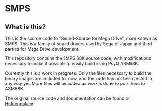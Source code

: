 # SMPS #

## What is this? ##

This is the source code to "Sound-Source for Mega Drive", more known as SMPS. This is a family of sound drivers used by Sega of Japan and third parties for Mega Drive development.

This repository contains the SMPS 68K source code, with modifications necessary to make it possible to easily build using PsyQ ASM68K.

Currently this is a work in progress. Only the files necessary to build the binary images are included for now, and the code has not been tested in any way yet.  More files will be added as work is done to port them to ASM68K.

The original source code and documentation can be found on [Hiddenpalace](https://hiddenpalace.org/News/Sega_of_Japan_Sound_Documents_and_Source_Code).
